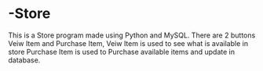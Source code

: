 # -Store

This is a Store program made using Python and MySQL.
There are 2 buttons Veiw Item and Purchase Item,
Veiw Item is used to see what is available in store
Purchase Item is used to Purchase available items and update in database.
